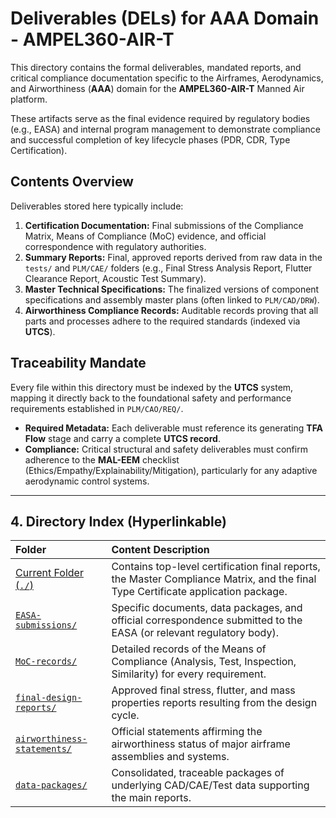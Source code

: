 # Deliverables (DELs) for AAA Domain - AMPEL360-AIR-T

This directory contains the formal deliverables, mandated reports, and critical compliance documentation specific to the Airframes, Aerodynamics, and Airworthiness (**AAA**) domain for the **AMPEL360-AIR-T** Manned Air platform.

These artifacts serve as the final evidence required by regulatory bodies (e.g., EASA) and internal program management to demonstrate compliance and successful completion of key lifecycle phases (PDR, CDR, Type Certification).

## Contents Overview

Deliverables stored here typically include:

1.  **Certification Documentation:** Final submissions of the Compliance Matrix, Means of Compliance (MoC) evidence, and official correspondence with regulatory authorities.
2.  **Summary Reports:** Final, approved reports derived from raw data in the `tests/` and `PLM/CAE/` folders (e.g., Final Stress Analysis Report, Flutter Clearance Report, Acoustic Test Summary).
3.  **Master Technical Specifications:** The finalized versions of component specifications and assembly master plans (often linked to `PLM/CAD/DRW`).
4.  **Airworthiness Compliance Records:** Auditable records proving that all parts and processes adhere to the required standards (indexed via **UTCS**).

## Traceability Mandate

Every file within this directory must be indexed by the **UTCS** system, mapping it directly back to the foundational safety and performance requirements established in `PLM/CAO/REQ/`.

*   **Required Metadata:** Each deliverable must reference its generating **TFA Flow** stage and carry a complete **UTCS record**.
*   **Compliance:** Critical structural and safety deliverables must confirm adherence to the **MAL-EEM** checklist (Ethics/Empathy/Explainability/Mitigation), particularly for any adaptive aerodynamic control systems.

---

## 4. Directory Index (Hyperlinkable)

| Folder | Content Description |
| :--- | :--- |
| [Current Folder (`./`)](#) | Contains top-level certification final reports, the Master Compliance Matrix, and the final Type Certificate application package. |
| [`EASA-submissions/`](./EASA-submissions/) | Specific documents, data packages, and official correspondence submitted to the EASA (or relevant regulatory body). |
| [`MoC-records/`](./MoC-records/) | Detailed records of the Means of Compliance (Analysis, Test, Inspection, Similarity) for every requirement. |
| [`final-design-reports/`](./final-design-reports/) | Approved final stress, flutter, and mass properties reports resulting from the design cycle. |
| [`airworthiness-statements/`](./airworthiness-statements/) | Official statements affirming the airworthiness status of major airframe assemblies and systems. |
| [`data-packages/`](./data-packages/) | Consolidated, traceable packages of underlying CAD/CAE/Test data supporting the main reports. |
